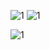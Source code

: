 
![1](https://github.com/naldo178/img/assets/87744405/2b251ebe-eed5-4590-b356-0f79184c28ed)
![1](https://github.com/naldo178/img/assets/87744405/afa4fc87-29aa-4bbc-9e6f-4439d1627887)


![1](https://github.com/naldo178/img/assets/87744405/9e75516d-3e45-482f-8bfd-3d442b510384)
